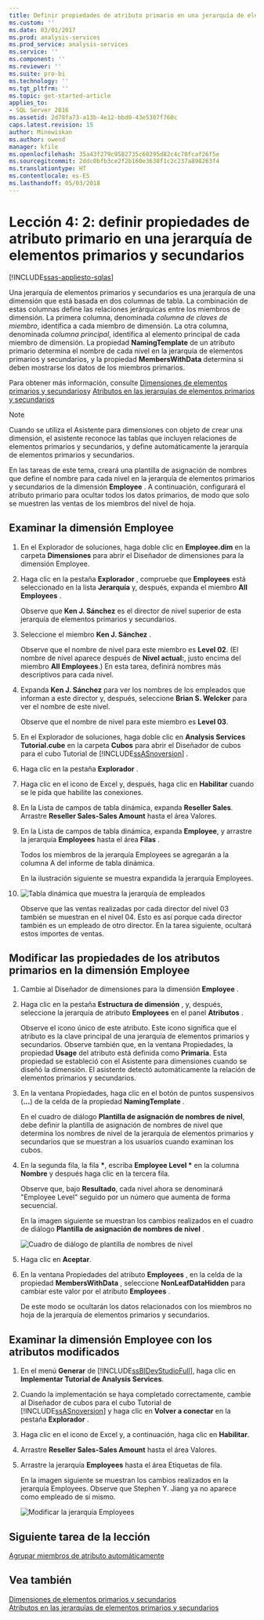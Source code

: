 ```yaml
---
title: Definir propiedades de atributo primario en una jerarquía de elementos primarios y secundarios | Documentos de Microsoft
ms.custom: ''
ms.date: 03/01/2017
ms.prod: analysis-services
ms.prod_service: analysis-services
ms.service: ''
ms.component: ''
ms.reviewer: ''
ms.suite: pro-bi
ms.technology: ''
ms.tgt_pltfrm: ''
ms.topic: get-started-article
applies_to:
- SQL Server 2016
ms.assetid: 2d78fa73-a13b-4e12-bbd0-43e5307f760c
caps.latest.revision: 15
author: Minewiskan
ms.author: owend
manager: kfile
ms.openlocfilehash: 35a43f279c9582735c60295d82c4c70fcaf26f5e
ms.sourcegitcommit: 2ddc0bfb3ce2f2b160e3638f1c2c237a898263f4
ms.translationtype: HT
ms.contentlocale: es-ES
ms.lasthandoff: 05/03/2018
---
```

# <a name="lesson-4-2---defining-parent-attribute-properties-in-a-parent-child-hierarchy"></a>Lección 4: 2: definir propiedades de atributo primario en una jerarquía de elementos primarios y secundarios
[!INCLUDE[ssas-appliesto-sqlas](../includes/ssas-appliesto-sqlas.md)]

Una jerarquía de elementos primarios y secundarios es una jerarquía de una dimensión que está basada en dos columnas de tabla. La combinación de estas columnas define las relaciones jerárquicas entre los miembros de dimensión. La primera columna, denominada *columna de claves de miembro*, identifica a cada miembro de dimensión. La otra columna, denominada *columna principal*, identifica al elemento principal de cada miembro de dimensión. La propiedad **NamingTemplate** de un atributo primario determina el nombre de cada nivel en la jerarquía de elementos primarios y secundarios, y la propiedad **MembersWithData** determina si deben mostrarse los datos de los miembros primarios.  
  
Para obtener más información, consulte [Dimensiones de elementos primarios y secundarios](../analysis-services/multidimensional-models/parent-child-dimension.md)y [Atributos en las jerarquías de elementos primarios y secundarios](../analysis-services/multidimensional-models/parent-child-dimension-attributes.md)  
  
> [!NOTE]  
> Cuando se utiliza el Asistente para dimensiones con objeto de crear una dimensión, el asistente reconoce las tablas que incluyen relaciones de elementos primarios y secundarios, y define automáticamente la jerarquía de elementos primarios y secundarios.  
  
En las tareas de este tema, creará una plantilla de asignación de nombres que define el nombre para cada nivel en la jerarquía de elementos primarios y secundarios de la dimensión **Employee** . A continuación, configurará el atributo primario para ocultar todos los datos primarios, de modo que solo se muestren las ventas de los miembros del nivel de hoja.  
  
## <a name="browsing-the-employee-dimension"></a>Examinar la dimensión Employee  
  
1.  En el Explorador de soluciones, haga doble clic en **Employee.dim** en la carpeta **Dimensiones** para abrir el Diseñador de dimensiones para la dimensión Employee.  
  
2.  Haga clic en la pestaña **Explorador** , compruebe que **Employees** está seleccionado en la lista **Jerarquía** y, después, expanda el miembro **All Employees** .  
  
    Observe que **Ken J. Sánchez** es el director de nivel superior de esta jerarquía de elementos primarios y secundarios.  
  
3.  Seleccione el miembro **Ken J. Sánchez** .  
  
    Observe que el nombre de nivel para este miembro es **Level 02**. (El nombre de nivel aparece después de **Nivel actual:**, justo encima del miembro **All Employees**.) En esta tarea, definirá nombres más descriptivos para cada nivel.  
  
4.  Expanda **Ken J. Sánchez** para ver los nombres de los empleados que informan a este director y, después, seleccione **Brian S. Welcker** para ver el nombre de este nivel.  
  
    Observe que el nombre de nivel para este miembro es **Level 03**.  
  
5.  En el Explorador de soluciones, haga doble clic en **Analysis Services Tutorial.cube** en la carpeta **Cubos** para abrir el Diseñador de cubos para el cubo Tutorial de [!INCLUDE[ssASnoversion](../includes/ssasnoversion-md.md)] .  
  
6.  Haga clic en la pestaña **Explorador** .  
  
7.  Haga clic en el icono de Excel y, después, haga clic en **Habilitar** cuando se le pida que habilite las conexiones.  
  
8.  En la Lista de campos de tabla dinámica, expanda **Reseller Sales**. Arrastre **Reseller Sales-Sales Amount** hasta el área Valores.  
  
9. En la Lista de campos de tabla dinámica, expanda **Employee**, y arrastre la jerarquía **Employees** hasta el área **Filas** .  
  
    Todos los miembros de la jerarquía Employees se agregarán a la columna A del informe de tabla dinámica.  
  
    En la ilustración siguiente se muestra expandida la jerarquía Employees.  
  
10. ![Tabla dinámica que muestra la jerarquía de empleados](../analysis-services/media/l4-employee-1.gif "tabla dinámica que muestra la jerarquía de empleados")  
  
    Observe que las ventas realizadas por cada director del nivel 03 también se muestran en el nivel 04. Esto es así porque cada director también es un empleado de otro director. En la tarea siguiente, ocultará estos importes de ventas.  
  
## <a name="modifying-parent-attribute-properties-in-the-employee-dimension"></a>Modificar las propiedades de los atributos primarios en la dimensión Employee  
  
1.  Cambie al Diseñador de dimensiones para la dimensión **Employee** .  
  
2.  Haga clic en la pestaña **Estructura de dimensión** , y, después, seleccione la jerarquía de atributo **Employees** en el panel **Atributos** .  
  
    Observe el icono único de este atributo. Este icono significa que el atributo es la clave principal de una jerarquía de elementos primarios y secundarios. Observe también que, en la ventana Propiedades, la propiedad **Usage** del atributo está definida como **Primaria**. Esta propiedad se estableció con el Asistente para dimensiones cuando se diseñó la dimensión. El asistente detectó automáticamente la relación de elementos primarios y secundarios.  
  
3.  En la ventana Propiedades, haga clic en el botón de puntos suspensivos (**...**) de la celda de la propiedad **NamingTemplate** .  
  
    En el cuadro de diálogo **Plantilla de asignación de nombres de nivel**, debe definir la plantilla de asignación de nombres de nivel que determina los nombres de nivel de la jerarquía de elementos primarios y secundarios que se muestran a los usuarios cuando examinan los cubos.  
  
4.  En la segunda fila, la fila **\***, escriba **Employee Level \*** en la columna **Nombre** y después haga clic en la tercera fila.  
  
    Observe que, bajo **Resultado**, cada nivel ahora se denominará "Employee Level" seguido por un número que aumenta de forma secuencial.  
  
    En la imagen siguiente se muestran los cambios realizados en el cuadro de diálogo **Plantilla de asignación de nombres de nivel** .  
  
    ![Cuadro de diálogo de plantilla de nombres de nivel](../analysis-services/media/l4-namingtemplate.gif "cuadro de diálogo plantilla de nivel de nomenclatura")  
  
5.  Haga clic en **Aceptar**.  
  
6.  En la ventana Propiedades del atributo **Employees** , en la celda de la propiedad **MembersWithData** , seleccione **NonLeafDataHidden** para cambiar este valor por el atributo **Employees** .  
  
    De este modo se ocultarán los datos relacionados con los miembros no hoja de la jerarquía de elementos primarios y secundarios.  
  
## <a name="browsing-the-employee-dimension-with-the-modified-attributes"></a>Examinar la dimensión Employee con los atributos modificados  
  
1.  En el menú **Generar** de [!INCLUDE[ssBIDevStudioFull](../includes/ssbidevstudiofull-md.md)], haga clic en **Implementar Tutorial de Analysis Services**.  
  
2.  Cuando la implementación se haya completado correctamente, cambie al Diseñador de cubos para el cubo Tutorial de [!INCLUDE[ssASnoversion](../includes/ssasnoversion-md.md)] y haga clic en **Volver a conectar** en la pestaña **Explorador** .  
  
3.  Haga clic en el icono de Excel y, a continuación, haga clic en **Habilitar**.  
  
4.  Arrastre **Reseller Sales-Sales Amount** hasta el área Valores.  
  
5.  Arrastre la jerarquía **Employees** hasta el área Etiquetas de fila.  
  
    En la imagen siguiente se muestran los cambios realizados en la jerarquía Employees. Observe que Stephen Y. Jiang ya no aparece como empleado de sí mismo.  
  
    ![Modificar la jerarquía Employees](../analysis-services/media/l4-employee-2.png "jerarquía Employees modificado")  
  
## <a name="next-task-in-lesson"></a>Siguiente tarea de la lección  
[Agrupar miembros de atributo automáticamente](../analysis-services/lesson-4-3-automatically-grouping-attribute-members.md)  
  
## <a name="see-also"></a>Vea también  
[Dimensiones de elementos primarios y secundarios](../analysis-services/multidimensional-models/parent-child-dimension.md)  
[Atributos en las jerarquías de elementos primarios y secundarios](../analysis-services/multidimensional-models/parent-child-dimension-attributes.md)  
  
  
  
